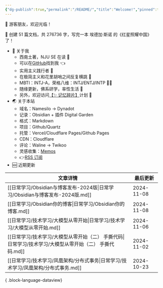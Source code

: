 ```yaml
---
{"dg-publish":true,"permalink":"/README/","title":"Welcome!","pinned":true,"tags":["home","gardenEntry","gardenEntry"],"noteIcon":"1","created":"2023-07-14T17:22:00.770+08:00","updated":"2024-09-25T08:43:36.806+08:00"}
---
```


👋 游客朋友，欢迎光临！

<p><span>👏 创建 51 篇文档，共 276736 字，写完一本 埃德加·斯诺 的《红星照耀中国》了！</span></p>

- 🤔 关于我
  - 西南土著，NJU SE 在读 📖
  - 可以在[GitHub](https://github.com/XR-Y)找到我 👈
  - 实用主义践行者 🙌
  - 在极简主义和花里胡哨之间反复横跳 🤹
  - MBTI：INTJ-A，荣格八维：INTJ/ENTJ/INTP 🙋‍♂️
  - 随缘更新，佛系研学，率性生活 🎉
  - 另外，欢迎访问[【✨ 记忆碎片】](https://memos.xryuu.com)计划 👀
- 🌏 关于本站
  - 域名：Namesilo → Dynadot
  - 记录：Obsidian + 插件 Digital Garden
  - 格式：Markdown
  - 项目：Github/Quartz
  - 托管：Vercel/Cloudflare Pages/Github Pages
  - CDN：Cloudflare
  - 评论：Waline → Twikoo
  - 灵感收集：[Memos](https://usememos.com/)
  - 👉[RSS 订阅](https://xryuu.com/feed.xml)
- 🆕 近期更新

| 文章详情                                                           | 最后更新       |
| -------------------------------------------------------------- | ---------- |
| [[日常学习/Obsidian与博客发布-2024版\|日常学习/Obsidian与博客发布-2024版.md]]   | 2024-11-08 |
| [[日常学习/Obsidian你的博客\|日常学习/Obsidian你的博客.md]]                 | 2024-11-08 |
| [[日常学习/技术学习/大模型从零开始\|日常学习/技术学习/大模型从零开始.md]]                 | 2024-11-06 |
| [[日常学习/技术学习/大模型从零开始（二） 手撕代码\|日常学习/技术学习/大模型从零开始（二） 手撕代码.md]] | 2024-11-02 |
| [[日常学习/技术学习/凤凰架构/分布式事务\|日常学习/技术学习/凤凰架构/分布式事务.md]]           | 2024-10-23 |

{ .block-language-dataview}
